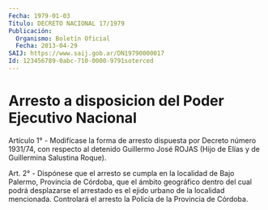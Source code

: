 ```yaml
---
Fecha: 1979-01-03
Título: DECRETO NACIONAL 17/1979
Publicación:
  Organismo: Boletín Oficial
  Fecha: 2013-04-29
SAIJ: https://www.saij.gob.ar/DN19790000017
Id: 123456789-0abc-710-0000-9791soterced
---
```

# Arresto a disposicion del Poder Ejecutivo Nacional

<a id="1"></a>
Artículo 1° - Modifícase la forma de arresto dispuesta por Decreto número 1931/74, con respecto al detenido Guillermo José ROJAS (Hijo de Elías y de Guillermina Salustina Roque).

<a id="2"></a>
Art. 2° - Dispónese que el arresto se cumpla en la localidad de Bajo Palermo, Provincia de Córdoba, que el ámbito geográfico dentro del cual podrá desplazarse el arrestado es el ejido urbano de la localidad mencionada. Controlará el arresto la Policía de la Provincia de Córdoba.